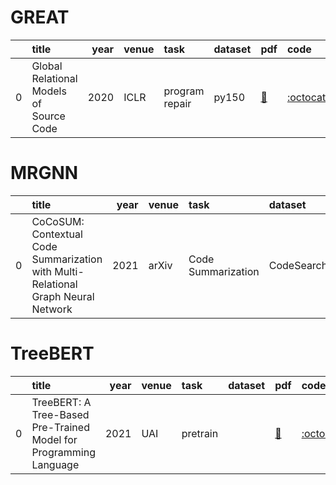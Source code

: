 # GREAT
|    | title                                   |   year | venue   | task           | dataset   | pdf                                              | code                                                      |
|---:|:----------------------------------------|-------:|:--------|:---------------|:----------|:-------------------------------------------------|:----------------------------------------------------------|
|  0 | Global Relational Models of Source Code |   2020 | ICLR    | program repair | py150     | [📑](https://openreview.net/forum?id=B1lnbRNtwr) | [:octocat:](https://github.com/VHellendoorn/ICLR20-Great) |
# MRGNN
|    | title                                                                             |   year | venue   | task               | dataset       | pdf                                    | code   |
|---:|:----------------------------------------------------------------------------------|-------:|:--------|:-------------------|:--------------|:---------------------------------------|:-------|
|  0 | CoCoSUM: Contextual Code Summarization with Multi-Relational Graph Neural Network |   2021 | arXiv   | Code Summarization | CodeSearchNet | [📑](https://arxiv.org/abs/2107.01933) |        |
# TreeBERT
|    | title                                                             |   year | venue   | task     | dataset   | pdf                                    | code                                           |
|---:|:------------------------------------------------------------------|-------:|:--------|:---------|:----------|:---------------------------------------|:-----------------------------------------------|
|  0 | TreeBERT: A Tree-Based Pre-Trained Model for Programming Language |   2021 | UAI     | pretrain |           | [📑](https://arxiv.org/abs/2105.12485) | [:octocat:](https://github.com/17385/TreeBERT) |
